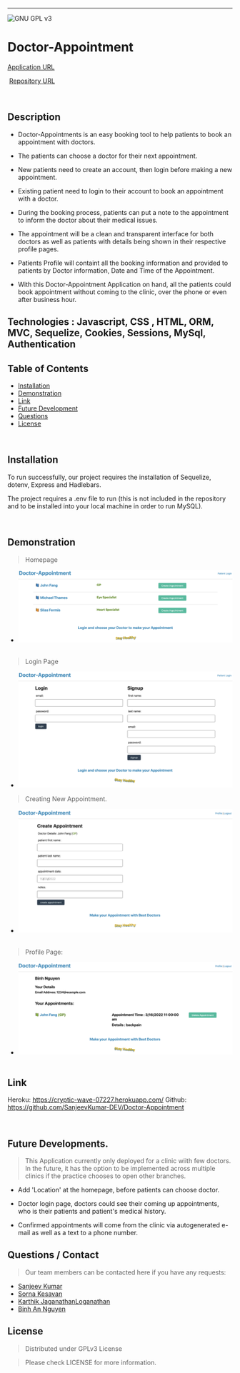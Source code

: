 
----------------------------------
![GNU GPL v3](https://img.shields.io/badge/License-GPLv3-blue.svg)
# Doctor-Appointment 

[Application URL](https://cryptic-wave-07227.herokuapp.com/)

​
[Repository URL ](https://github.com/SanjeevKumar-DEV/Doctor-Appointment)

​
## Description
- Doctor-Appointments is an easy booking tool to help patients to book an appointment with doctors. 

- The patients can choose a doctor for their next appointment. 

- New patients need to create an account, then login before making a new appointment.

- Existing patient need to login to their account to book an appointment with a doctor. 

- During the booking process, patients can put a note to the appointment to inform the doctor about their medical issues. 

- The appointment will be a clean and transparent interface for both doctors as well as patients with details being shown in their respective profile pages.

- Patients Profile will containt all the booking information and provided to patients by Doctor information, Date and Time of the Appointment. 

- With this Doctor-Appointment Application on hand, all the patients could book appointment without coming to the clinic, over the phone or even after business hour. 

 ## Technologies : Javascript, CSS , HTML, ORM, MVC, Sequelize, Cookies, Sessions, MySql, Authentication  

## Table of Contents
- [Installation](#Installation)
- [Demonstration](#Demonstration)
- [Link](#Link)
- [Future Development](#Future-Development)
- [Questions](#Questions)
- [License](#License)

​
## Installation
​To run successfully, our project requires the installation of Sequelize, dotenv, Express and Hadlebars. 

The project requires a .env file to run (this is not included in the repository and to be installed into your local machine in order to run MySQL).

​
## Demonstration 
> Homepage
​
- ![alt text](https://github.com/SanjeevKumar-DEV/Doctor-Appointment/blob/main/documents/screenshots/HomePage.png?raw=true)
​
> Login Page 
​
- ![alt text](https://github.com/SanjeevKumar-DEV/Doctor-Appointment/blob/main/documents/screenshots/Login.png?raw=true)

> Creating New Appointment. 
​
- ![alt text](https://github.com/SanjeevKumar-DEV/Doctor-Appointment/blob/main/documents/screenshots/CreateAppointment.png?raw=true)
​
> Profile Page:
​
- ![alt text](https://github.com/SanjeevKumar-DEV/Doctor-Appointment/blob/main/documents/screenshots/Profile.png?raw=true)
​
​
## Link ​

Heroku: https://cryptic-wave-07227.herokuapp.com/ 
Github: https://github.com/SanjeevKumar-DEV/Doctor-Appointment

​

## Future Developments. 
> This Application currently only deployed for a clinic wiith few doctors.  
In the future, it has the option to be implemented across multiple clinics if the practice chooses to open other branches.  

- Add 'Location' at the homepage, before patients can choose doctor. 

- Doctor login page, doctors could see their coming up appointments, who is their patients and patient's medical history. 

- Confirmed appointments will come from the clinic via autogenerated e-mail as well as a text to a phone number. 

## Questions / Contact​
> Our team members can be contacted here if you have any requests: 
- [Sanjeev Kumar](https://github.com/SanjeevKumar-DEV)
- [Sorna Kesavan](https://github.com/alsornak)
- [Karthik JaganathanLoganathan](https://github.com/Karthik-JaganathanLoganathan) 
- [Binh An Nguyen](https://github.com/AndyNg0712)

## License
> Distributed under GPLv3 License 

> Please check LICENSE for more information. 
